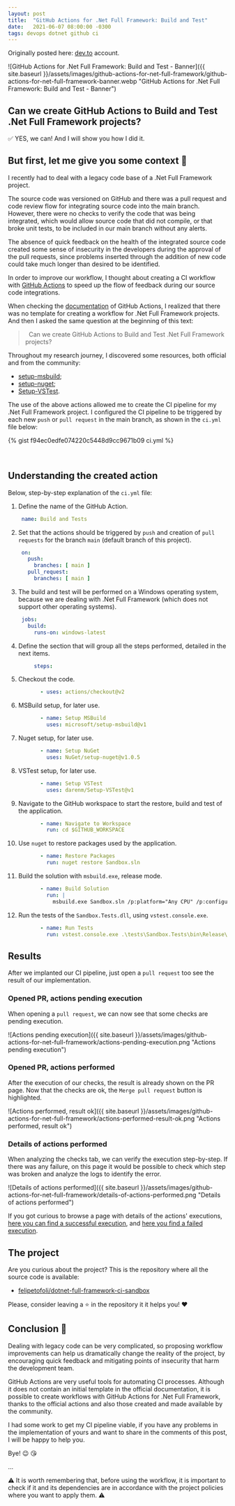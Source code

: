 ```yaml
---
layout: post
title:  "GitHub Actions for .Net Full Framework: Build and Test"
date:   2021-06-07 08:00:00 -0300
tags: devops dotnet github ci
---
```

Originally posted here: [dev.to](https://dev.to/felipetofoli/github-actions-for-net-full-framework-build-and-test-299h) account.

![GitHub Actions for .Net Full Framework: Build and Test - Banner]({{ site.baseurl }}/assets/images/github-actions-for-net-full-framework/github-actions-for-net-full-framework-banner.webp "GitHub Actions for .Net Full Framework: Build and Test - Banner")

## Can we create GitHub Actions to Build and Test .Net Full Framework projects?
:white_check_mark: YES, we can! And I will show you how I did it.


## But first, let me give you some context :thought_balloon:

I recently had to deal with a legacy code base of a .Net Full Framework project.

The source code was versioned on GitHub and there was a pull request and code review flow for integrating source code into the main branch. However, there were no checks to verify the code that was being integrated, which would allow source code that did not compile, or that broke unit tests, to be included in our main branch without any alerts.

The absence of quick feedback on the health of the integrated source code created some sense of insecurity in the developers during the approval of the pull requests, since problems inserted through the addition of new code could take much longer than desired to be identified.

In order to improve our workflow, I thought about creating a CI workflow with [GitHub Actions](https://docs.github.com/en/actions) to speed up the flow of feedback during our source code integrations.

When checking the [documentation](https://docs.github.com/en/actions/guides/building-and-testing-net) of GitHub Actions, I realized that there was no template for creating a workflow for .Net Full Framework projects. And then I asked the same question at the beginning of this text:
> &nbsp;
> Can we create GitHub Actions to Build and Test .Net Full Framework projects?
> &nbsp;

Throughout my research journey, I discovered some resources, both official and from the community:
- [setup-msbuild](https://github.com/marketplace/actions/setup-msbuild);
- [setup-nuget](https://github.com/marketplace/actions/setup-nuget-exe-for-use-with-actions);
- [Setup-VSTest](https://github.com/marketplace/actions/setup-vstest-console-exe).

The use of the above actions allowed me to create the CI pipeline for my .Net Full Framework project. I configured the CI pipeline to be triggered by each new `push` or `pull request` in the main branch, as shown in the `ci.yml` file below:

{% gist f94ec0edfe074220c5448d9cc9671b09 ci.yml %}

<br/>

## Understanding the created action

Below, step-by-step explanation of the `ci.yml` file:

1. Define the name of the GitHub Action.
    ```yml
     name: Build and Tests
    ```

2. Set that the actions should be triggered by `push` and creation of `pull requests` for the branch `main` (default branch of this project).
    ```yml
     on:  
       push:
         branches: [ main ]
       pull_request:
         branches: [ main ]
    ```

3. The build and test will be performed on a Windows operating system, because we are dealing with .Net Full Framework (which does not support other operating systems).
    ```yml
     jobs:  
       build:    
         runs-on: windows-latest
    ```

4. Define the section that will group all the steps performed, detailed in the next items.
    ```yml
         steps:      
    ```

5. Checkout the code.
    ```yml
           - uses: actions/checkout@v2
    ```

6. MSBuild setup, for later use.
    ```yml
           - name: Setup MSBuild
             uses: microsoft/setup-msbuild@v1
    ```

7. Nuget setup, for later use.
    ```yml
           - name: Setup NuGet
             uses: NuGet/setup-nuget@v1.0.5
    ```

8. VSTest setup, for later use.
    ```yml
           - name: Setup VSTest
             uses: darenm/Setup-VSTest@v1
    ```

9. Navigate to the GitHub workspace to start the restore, build and test of the application.
    ```yml
           - name: Navigate to Workspace
             run: cd $GITHUB_WORKSPACE
    ```

10. Use `nuget` to restore packages used by the application.
    ```yml
           - name: Restore Packages
             run: nuget restore Sandbox.sln
    ```

11. Build the solution with `msbuild.exe`, release mode.
    ```yml
           - name: Build Solution
             run: |
               msbuild.exe Sandbox.sln /p:platform="Any CPU" /p:configuration="Release"
    ```

12. Run the tests of the `Sandbox.Tests.dll`, using `vstest.console.exe`.
    ```yml
           - name: Run Tests
             run: vstest.console.exe .\tests\Sandbox.Tests\bin\Release\Sandbox.Tests.dll
    ```

## Results
After we implanted our CI pipeline, just open a `pull request` too see the result of our implementation.

### Opened PR, actions pending execution
When opening a `pull request`, we can now see that some checks are pending execution.

![Actions pending execution]({{ site.baseurl }}/assets/images/github-actions-for-net-full-framework/actions-pending-execution.png "Actions pending execution")


### Opened PR, actions performed
After the execution of our checks, the result is already shown on the PR page. Now that the checks are ok, the `Merge pull request` button is highlighted.

![Actions performed, result ok]({{ site.baseurl }}/assets/images/github-actions-for-net-full-framework/actions-performed-result-ok.png "Actions performed, result ok")


### Details of actions performed
When analyzing the checks tab, we can verify the execution step-by-step.
If there was any failure, on this page it would be possible to check which step was broken and analyze the logs to identify the error.

![Details of actions performed]({{ site.baseurl }}/assets/images/github-actions-for-net-full-framework/details-of-actions-performed.png "Details of actions performed")

If you got curious to browse a page with details of the actions' executions, [here you can find a successful execution](https://github.com/felipetofoli/dotnet-full-framework-ci-sandbox/pull/6/checks), and [here you find a failed execution](https://github.com/felipetofoli/dotnet-full-framework-ci-sandbox/runs/2357988527?check_suite_focus=true).

## The project
Are you curious about the project? This is the repository where all the source code is available:
- [felipetofoli/dotnet-full-framework-ci-sandbox](https://github.com/felipetofoli/dotnet-full-framework-ci-sandbox)

Please, consider leaving a :star: in the repository it it helps you! :heart:

## Conclusion :dart:
Dealing with legacy code can be very complicated, so proposing workflow improvements can help us dramatically change the reality of the project, by encouraging quick feedback and mitigating points of insecurity that harm the development team.

GitHub Actions are very useful tools for automating CI processes. Although it does not contain an initial template in the official documentation, it is possible to create workflows with GitHub Actions for .Net Full Framework, thanks to the official actions and also those created and made available by the community.

I had some work to get my CI pipeline viable, if you have any problems in the implementation of yours and want to share in the comments of this post, I will be happy to help you.

Bye! :wink: :kissing_heart:

…

:warning: It is worth remembering that, before using the workflow, it is important to check if it and its dependencies are in accordance with the project policies where you want to apply them. :warning:

